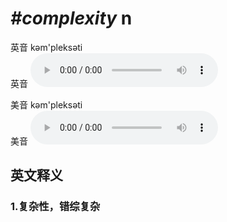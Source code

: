 # ***\#complexity*** n
英音 kəm'pleksəti  
英音
<audio src="./media/complexity1_AAC.aac" controls="controls"></audio>

美音 kəm'pleksəti  
美音
<audio src="./media/complexity2_AAC.aac" controls="controls"></audio>



  

英文释义
---
### 1.**复杂性，错综复杂**  


